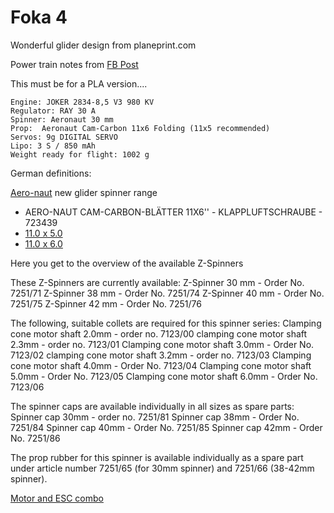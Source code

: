 # Foka 4

Wonderful glider design from planeprint.com

Power train notes from [FB Post](https://www.facebook.com/groups/planeprintpilots/permalink/603958256926570/)

This must be for a PLA version....

```
Engine: JOKER 2834-8,5 V3 980 KV
Regulator: RAY 30 A
Spinner: Aeronaut 30 mm
Prop:  Aeronaut Cam-Carbon 11x6 Folding (11x5 recommended)
Servos: 9g DIGITAL SERVO
Lipo: 3 S / 850 mAh
Weight ready for flight: 1002 g
```

German definitions:

[Aero-naut](https://aero-naut.de/aerodynamisches-highlight-z-spinner/) new glider spinner range

* AERO-NAUT CAM-CARBON-BLÄTTER 11X6'' - KLAPPLUFTSCHRAUBE - 723439
* [11.0 x 5.0](https://aero-naut.de/produkt/cam-carb-bl-110x-50/)
* [11.0 x 6.0](https://aero-naut.de/produkt/cam-carb-bl-110x-60/)


Here you get to the overview of the available Z-Spinners

These Z-Spinners are currently available:
Z-Spinner 30 mm - Order No. 7251/71
Z-Spinner 38 mm - Order No. 7251/74
Z-Spinner 40 mm - Order No. 7251/75
Z-Spinner 42 mm - Order No. 7251/76

The following, suitable collets are required for this spinner series:
Clamping cone motor shaft 2.0mm - order no. 7123/00 clamping
cone motor shaft 2.3mm - order no. 7123/01 Clamping
cone motor shaft 3.0mm - Order No. 7123/02 clamping
cone motor shaft 3.2mm - order no. 7123/03 Clamping
cone motor shaft 4.0mm - Order No. 7123/04 Clamping
cone motor shaft 5.0mm - Order No. 7123/05 Clamping
cone motor shaft 6.0mm - Order No. 7123/06

The spinner caps are available individually in all sizes as spare parts:
Spinner cap 30mm - order no. 7251/81
Spinner cap 38mm - Order No. 7251/84
Spinner cap 40mm - Order No. 7251/85
Spinner cap 42mm - Order No. 7251/86

The prop rubber for this spinner is available individually as a spare part under article number 7251/65 (for 30mm spinner) and 7251/66 (38-42mm spinner).

[Motor and ESC combo](https://www.kavanrc.com/en/item/combo-set-ray-g3-c2836-1120-ray-g2-30a-regler-80885)